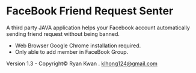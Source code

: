 # FaceBook Friend Request Senter
A third party JAVA application helps your Facebook account automatically sending friend request without being banned.
* Web Browser Google Chrome installation required.
* Only able to add member in FaceBook Group.

Version 1.3 - Copyright© Ryan Kwan . klhong124@gmail.com
